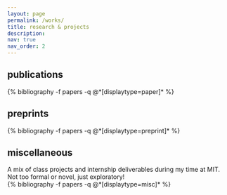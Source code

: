 ```yaml
---
layout: page
permalink: /works/
title: research & projects
description: 
nav: true
nav_order: 2
---
```

<!-- _bibliography/papers -->

<h2> publications </h2>
<div class="publications">
{% bibliography -f papers -q @*[displaytype=paper]* %}
</div>

<!-- _bibliography/preprints -->
<h2> preprints </h2>
<div class="publications">
{% bibliography -f papers -q @*[displaytype=preprint]* %}
</div>

<h2> miscellaneous </h2>
A mix of class projects and internship deliverables during my time at MIT. Not too formal or novel, just exploratory!
<div class="publications">
{% bibliography -f papers -q @*[displaytype=misc]* %}
</div>